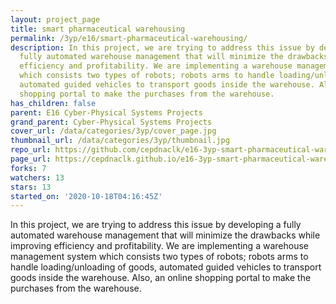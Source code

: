 ```yaml
---
layout: project_page
title: smart pharmaceutical warehousing
permalink: /3yp/e16/smart-pharmaceutical-warehousing/
description: In this project, we are trying to address this issue by developing a
  fully automated warehouse management that will minimize the drawbacks while improving
  efficiency and profitability. We are implementing a warehouse management system
  which consists two types of robots; robots arms to handle loading/unloading of goods,
  automated guided vehicles to transport goods inside the warehouse. Also, an online
  shopping portal to make the purchases from the warehouse.
has_children: false
parent: E16 Cyber-Physical Systems Projects
grand_parent: Cyber-Physical Systems Projects
cover_url: /data/categories/3yp/cover_page.jpg
thumbnail_url: /data/categories/3yp/thumbnail.jpg
repo_url: https://github.com/cepdnaclk/e16-3yp-smart-pharmaceutical-warehousing
page_url: https://cepdnaclk.github.io/e16-3yp-smart-pharmaceutical-warehousing
forks: 7
watchers: 13
stars: 13
started_on: '2020-10-18T04:16:45Z'
---
```


In this project, we are trying to address this issue by developing a fully automated warehouse management that will minimize the drawbacks while improving efficiency and profitability. We are implementing a warehouse management system which consists two types of robots; robots arms to handle loading/unloading of goods, automated guided vehicles to transport goods inside the warehouse. Also, an online shopping portal to make the purchases from the warehouse.